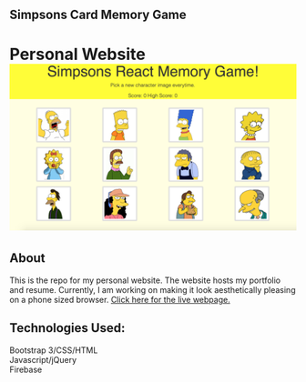 ## Simpsons Card Memory Game

Personal Website
![Screenshot](screenshot.png)
=============
## About
This is the repo for my personal website. The website hosts my portfolio and resume. Currently, I am working on making it look aesthetically pleasing on a phone sized browser. <a href="https://mjefferis.github.io/">Click here for the live webpage.</a>
## Technologies Used: 
Bootstrap 3/CSS/HTML <br/>
Javascript/jQuery <br/>
Firebase <br/>

